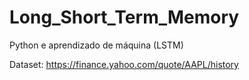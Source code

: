 # Long_Short_Term_Memory
Python e aprendizado de máquina (LSTM)

Dataset: https://finance.yahoo.com/quote/AAPL/history
